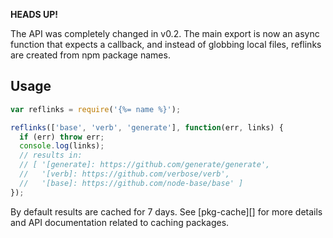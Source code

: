 **HEADS UP!**

The API was completely changed in v0.2. The main export is now an async function that expects a callback, and instead of globbing local files, reflinks are created from npm package names. 

## Usage

```js
var reflinks = require('{%= name %}');

reflinks(['base', 'verb', 'generate'], function(err, links) {
  if (err) throw err;
  console.log(links);
  // results in:
  // [ '[generate]: https://github.com/generate/generate',
  //   '[verb]: https://github.com/verbose/verb',
  //   '[base]: https://github.com/node-base/base' ]
});
```

By default results are cached for 7 days. See [pkg-cache][] for more details and API documentation related to caching packages.
